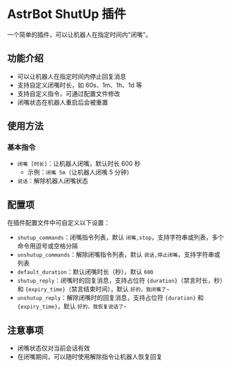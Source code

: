 # AstrBot ShutUp 插件

一个简单的插件，可以让机器人在指定时间内"闭嘴"。

## 功能介绍

- 可以让机器人在指定时间内停止回复消息
- 支持自定义闭嘴时长，如 60s、1m、1h、1d 等
- 支持自定义指令，可通过配置文件修改
- 闭嘴状态在机器人重启后会被重置

## 使用方法

### 基本指令

- `闭嘴 [时长]`：让机器人闭嘴，默认时长 600 秒
  - 示例：`闭嘴 5m`（让机器人闭嘴 5 分钟）
- `说话`：解除机器人闭嘴状态

## 配置项

在插件配置文件中可自定义以下设置：

- `shutup_commands`：闭嘴指令列表，默认 `闭嘴,stop`，支持字符串或列表，多个命令用逗号或空格分隔
- `unshutup_commands`：解除闭嘴指令列表，默认 `说话,停止闭嘴`，支持字符串或列表
- `default_duration`：默认闭嘴时长（秒），默认 `600`
- `shutup_reply`：闭嘴时的回复消息，支持占位符 `{duration}`（禁言时长，秒）和 `{expiry_time}`（禁言结束时间），默认 `好的，我闭嘴了~`
- `unshutup_reply`：解除闭嘴时的回复消息，支持占位符 `{duration}` 和 `{expiry_time}`，默认 `好的，我恢复说话了~`

## 注意事项

- 闭嘴状态仅对当前会话有效
- 在闭嘴期间，可以随时使用解除指令让机器人恢复回复
